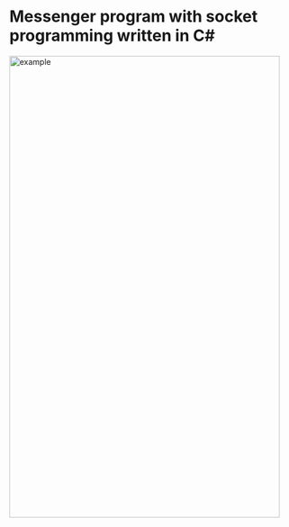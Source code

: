 Messenger program with socket programming written in C#
=======================================================
<img src="[/https://github.com/Pyowoojin/ChattingProgram/blob/main/IMG.JPG](https://github.com/Pyowoojin/ChattingProgram/blob/main/IMG.JPG?raw=true)https://github.com/Pyowoojin/ChattingProgram/blob/main/IMG.JPG?raw=true" width="480px" height="820px" title="Image" alt="example"></img><br/>
